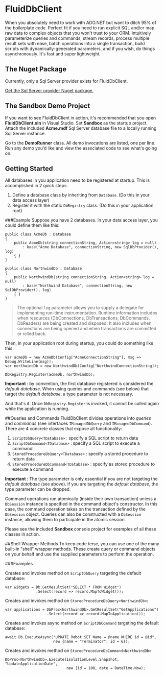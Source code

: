 # FluidDbClient
When you absolutely need to work with ADO.NET but want to ditch 95% of the boilerplate code. Perfect fit if you need to run explicit SQL and/or map raw data to complex objects that you won't trust to your ORM. Intuitively parameterize queries and commands, stream records, process multiple result sets with ease, batch operations into a single transaction, build scripts with dynamically-generated parameters, and if you wish, do things asynchronously.  It's fast and super lightweight.

## The Nuget Package

Currently, only a Sql Server provider exists for FluidDbClient.

[Get the Sql Server provider Nuget package.](https://www.nuget.org/packages/FluidDbClient.Sql/) 


## The Sandbox Demo Project
If you want to see FluidDbClient in action, it's recommended that you open **FluidDbClient.sln** in Visual Studio.
Set **Sandbox** as the startup project.  Attach the included **Acme.mdf** Sql Server database file to a locally running Sql Server instance.

Go to the **DemoRunner** class. All demo invocations are listed, one per line.  Run any demo you'd like and view the associated code to see what's going on.

## Getting Started
All databases in you application need to be registered at startup.  This is accomplished in 2 quick steps:

1. Define a database class by inheriting from `Database`. (Do this in your data access layer)
2. Register it with the static `DbRegistry` class. (Do this in your application root)

###Example
Suppose you have 2 databases.  In your data access layer, you could define them like this:

```
public class AcmeDb : Database
{
    public AcmeDb(string connectionString, Action<string> log = null) 
        : base("Acme Database", connectionString, new SqlDbProvider(), log)
    { }
}

public class NorthwindDb : Database
{
    public NorthwindDb(string connectionString, Action<string> log = null) 
        : base("Northwind Database", connectionString, new SqlDbProvider(), log)
    { }
}
```

> The optional `log` parameter allows you to supply a delegate for implementing run-time instrumentation. Runtime information includes when resources (DbConnections, DbTransactions, DbCommands, DbReaders) are being created and disposed. It also includes when connections are being opened and when transactions are committed or rolled back.

Then, in your application root during startup, you could do something like this:

```
var acmeDb = new AcmeDb(Config["AcmeConnectionString"], msg => Debug.WriteLine(msg));
var northwindDb = new NorthwindDb(Config["NorthwindConnectionString]);

DbRegistry.Register(acmeDb, northwindDb);
```

**Important** : by convention, the first database registered is considered the *default database*. When using queries and commands (see below) that target the *default database*, a type parameter is not necessary.

And that's it.  Once `DbRegistry.Register` is invoked, it cannot be called again while the application is running.

##Queries and Commands
FluidDbClient divides operations into *queries* and *commands* (see interfaces `IManagedDbQuery` and `IManagedDbCommand`).
There are 4 concrete classes that expose all functionality:

1. `ScriptDbQuery<TDatabase>` : specify a SQL script to return data
2. `ScriptDbCommand<TDatabase>` : specify a SQL script to execute a command
3. `StoredProcedureDbQuery<TDatabase>` : specify a stored procedure to return data
4. `StoredProcedureDbCommand<TDatabase>` : specify as stored procedure to execute a command

**Important** : The type parameter is only essential if you are not targeting the *default database* (see above).  If you are targeting the *default database*, the type parameter can be dropped.

Command operations run atomically (inside their own transaction) unless a `DbSession` instance is specified in the command object's constructor.  In this case, the command operation takes on the transaction defined by the `DbSession` object. Queries can also be constructed with a `DbSession` instance, allowing them to participate in the atomic session.

Please see the included **Sandbox** console project for examples of all these classes in action.

##Shell Wrapper Methods
To keep code terse, you can use one of the many built-in "shell" wrapper methods.  These create query or command objects on your behalf and use the supplied parameters to perform the operation.

###Examples

Creates and invokes method on `ScriptDbQuery` targeting the default database:
```
var widgets = Db.GetResultSet("SELECT * FROM Widget")
              .Select(record => record.MapToWidget());
```


Creates and invokes method on `StoredProcedureDbQuery<NorthwindDb>`:
```
var applications = DbProc<NorthwindDb>.GetResultSet("GetApplications")
                   .Select(record => record.MapToApplication());
```


Creates and invokes async method on `ScriptDbCommand` targeting the default database:
```
await Db.ExecuteAsync("UPDATE Robot SET Name = @name WHERE id = @id", 
                      new {name = "Terminator", id = 6});
```

Creates and invokes method on `StoredProcedureDbCommand<NorthwindDb>`
```
DbProc<NorthwindDb>.Execute(IsolationLevel.Snapshot, "UpdateApplicationDate", 
                            new {id = 100, date = DateTime.Now);
```
